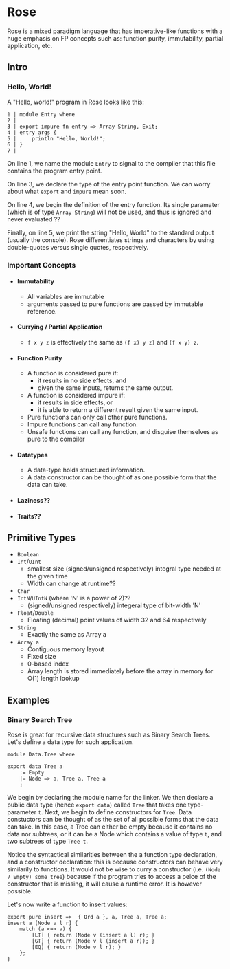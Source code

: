 # Rose

Rose is a mixed paradigm language that has
imperative-like functions with a huge emphasis
on FP concepts such as: function purity,
immutability, partial application, etc.

## Intro
### Hello, World!
A "Hello, world!" program in Rose looks like this:

```Rose
1 | module Entry where
2 |
3 | export impure fn entry => Array String, Exit;
4 | entry args {
5 |     println "Hello, World!";
6 | }
7 |
```

On line 1, we name the module `Entry` to
signal to the compiler that this file contains
the program entry point.

On line 3, we declare the type of the entry point
function. We can worry about what `export` and
`impure` mean soon.

On line 4, we begin the definition of the entry
function. Its single paramater (which is of type
`Array String`) will not be used, and thus is
ignored and never evaluated ??

Finally, on line 5, we print the string "Hello,
World" to the standard output (usually the
console). Rose differentiates strings and
characters by using double-quotes versus single
quotes, respectively.


### Important Concepts
- #### Immutability
    - All variables are immutable
    - arguments passed to pure functions are
      passed by immutable reference.
- #### Currying / Partial Application
    - `f x y z` is effectively the same as `(f x)
      y z)` and `(f x y) z`.
- #### Function Purity
    - A function is considered pure if:
        - it results in no side effects, and
        - given the same inputs, returns the same
          output.
    - A function is considered impure if:
        - it results in side effects, or
        - it is able to return a different result
          given the same input.
    - Pure functions can only call other pure
      functions.
    - Impure functions can call any function.
    - Unsafe functions can call any function, and
      disguise themselves as pure to the compiler
- #### Datatypes
    - A data-type holds structured information.
    - A data constructor can be thought of as one
      possible form that the data can take.
- #### Laziness??
- #### Traits??

## Primitive Types
- `Boolean`
- `Int`/`UInt`
    - smallest size (signed/unsigned respectively)
    integral type needed at the given time
    - Width can change at runtime??
- `Char`
- `IntN`/`UIntN` (where 'N' is a power of 2)??
    - (signed/unsigned respectively) integeral
    type of bit-width 'N'
- `Float`/`Double`
    - Floating (decimal) point values of width
    32 and 64 respectively
- `String`
    - Exactly the same as Array a
- `Array a`
    - Contiguous memory layout
    - Fixed size
    - 0-based index
    - Array length is stored immediately before
    the array in memory for O(1) length lookup

## Examples
### Binary Search Tree
Rose is great for recursive data structures such
as Binary Search Trees. Let's define a data type
for such application.

```Rose
module Data.Tree where

export data Tree a
    := Empty
    |= Node => a, Tree a, Tree a
    ;
```

We begin by declaring the module name for the
linker. We then declare a public data type 
(hence `export data`) called `Tree` that takes one
type-parameter `t`. Next, we begin to define
constructors for `Tree`. Data constuctors can be
thought of as the set of all possible forms that
the data can take. In this case, a Tree can either
be empty because it contains no data nor subtrees,
or it can be a Node which contains a value of type
`t`, and two subtrees of type `Tree t`.

Notice the syntactical similarities between the
a function type declaration, and a constructor
declaration: this is because constructors can behave
very similarily to functions. It would not be
wise to curry a constructor (i.e. `(Node 7 Empty)
some_tree`) because if the program tries to access
a peice of the constructor that is missing, it will
cause a runtime error. It is however possible.

Let's now write a function to insert values:
```Rose
export pure insert =>  { Ord a }, a, Tree a, Tree a;
insert a [Node v l r] {
    match (a <=> v) {
        [LT] { return (Node v (insert a l) r); }
        [GT] { return (Node v l (insert a r)); }
        [EQ] { return (Node v l r); }
    };
}
```
